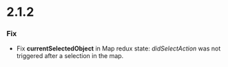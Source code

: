 # 2.1.2
### Fix
- Fix **currentSelectedObject** in Map redux state: *didSelectAction* was not triggered after a selection in the map.
